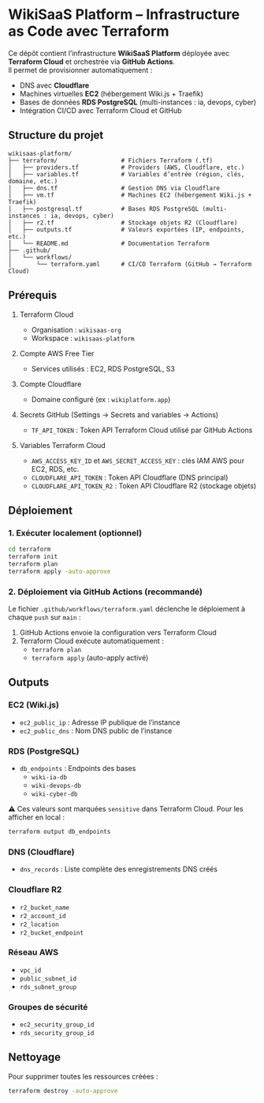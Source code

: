 # WikiSaaS Platform – Infrastructure as Code avec Terraform

Ce dépôt contient l’infrastructure **WikiSaaS Platform** déployée avec **Terraform Cloud** et orchestrée via **GitHub Actions**.  
Il permet de provisionner automatiquement :

- DNS avec **Cloudflare**  
- Machines virtuelles **EC2** (hébergement Wiki.js + Traefik)  
- Bases de données **RDS PostgreSQL** (multi-instances : ia, devops, cyber)  
- Intégration CI/CD avec Terraform Cloud et GitHub  

## Structure du projet

```plaintext
wikisaas-platform/
├── terraform/                  # Fichiers Terraform (.tf)
│   ├── providers.tf            # Providers (AWS, Cloudflare, etc.)
│   ├── variables.tf            # Variables d’entrée (région, clés, domaine, etc.)
│   ├── dns.tf                  # Gestion DNS via Cloudflare
│   ├── vm.tf                   # Machines EC2 (hébergement Wiki.js + Traefik)
│   ├── postgresql.tf           # Bases RDS PostgreSQL (multi-instances : ia, devops, cyber)
│   ├── r2.tf                   # Stockage objets R2 (Cloudflare)
│   ├── outputs.tf              # Valeurs exportées (IP, endpoints, etc.)
│   └── README.md               # Documentation Terraform
├── .github/
│   └── workflows/
│       └── terraform.yaml      # CI/CD Terraform (GitHub → Terraform Cloud)
```

## Prérequis

1. Terraform Cloud  
   - Organisation : `wikisaas-org`  
   - Workspace : `wikisaas-platform`  

2. Compte AWS Free Tier  
   - Services utilisés : EC2, RDS PostgreSQL, S3  

3. Compte Cloudflare  
   - Domaine configuré (ex : `wikiplatform.app`)  

4. Secrets GitHub (Settings → Secrets and variables → Actions)  
   - `TF_API_TOKEN` : Token API Terraform Cloud utilisé par GitHub Actions  

5. Variables Terraform Cloud  
   - `AWS_ACCESS_KEY_ID` et `AWS_SECRET_ACCESS_KEY` : clés IAM AWS pour EC2, RDS, etc.  
   - `CLOUDFLARE_API_TOKEN` : Token API Cloudflare (DNS principal)  
   - `CLOUDFLARE_API_TOKEN_R2` : Token API Cloudflare R2 (stockage objets)  

## Déploiement

### 1. Exécuter localement (optionnel)

```bash
cd terraform
terraform init
terraform plan
terraform apply -auto-approve
```

### 2. Déploiement via GitHub Actions (recommandé)

Le fichier `.github/workflows/terraform.yaml` déclenche le déploiement à chaque `push` sur `main` :

1. GitHub Actions envoie la configuration vers Terraform Cloud  
2. Terraform Cloud exécute automatiquement :  
   - `terraform plan`  
   - `terraform apply` (auto-apply activé)  

## Outputs

### EC2 (Wiki.js)
- `ec2_public_ip` : Adresse IP publique de l’instance  
- `ec2_public_dns` : Nom DNS public de l’instance  

### RDS (PostgreSQL)
- `db_endpoints` : Endpoints des bases  
  - `wiki-ia-db`  
  - `wiki-devops-db`  
  - `wiki-cyber-db`  

⚠️ Ces valeurs sont marquées `sensitive` dans Terraform Cloud. Pour les afficher en local :  
```bash
terraform output db_endpoints
```

### DNS (Cloudflare)
- `dns_records` : Liste complète des enregistrements DNS créés  

### Cloudflare R2
- `r2_bucket_name`  
- `r2_account_id`  
- `r2_location`  
- `r2_bucket_endpoint`  

### Réseau AWS
- `vpc_id`  
- `public_subnet_id`  
- `rds_subnet_group`  

### Groupes de sécurité
- `ec2_security_group_id`  
- `rds_security_group_id`  

## Nettoyage

Pour supprimer toutes les ressources créées :

```bash
terraform destroy -auto-approve
```
